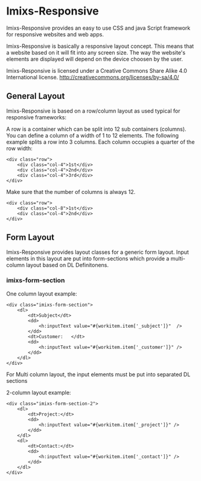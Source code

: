 # Imixs-Responsive


Imixs-Responsive provides an easy to use CSS and java Script framework for responsive websites and web apps.

Imixs-Responsive is basically a responsive layout concept. This means that a website based on it will fit into any screen size. The way the website's elements are displayed will depend on the device choosen by the user. 


Imixs-Responsive is licensed under a Creative Commons Share Alike 4.0 International license.
http://creativecommons.org/licenses/by-sa/4.0/

## General Layout

Imixs-Responsive is based on a row/column layout as used typical for responsive frameworks:

A row is a container which can be split into 12 sub containers (columns). You can define a column of a width of 1 to 12 elements. The following example splits a row into 3 columns. Each column occupies a quarter of the row width:

	<div class="row">
		<div class="col-4">1st</div>
		<div class="col-4">2nd</div>
		<div class="col-4">3rd</div>
	</div>

Make sure that the number of columns is always 12. 

	<div class="row">
		<div class="col-8">1st</div>
		<div class="col-4">2nd</div>
	</div>


## Form Layout

Imixs-Responsive provides layout classes for a generic form layout. Input elements in this layout are put into form-sections which provide a multi-column layout based on DL Definitonens. 


### imixs-form-section

One column layout example:


	<div class="imixs-form-section">
		<dl>
			<dt>Subject</dt>
			<dd>
				<h:inputText value="#{workitem.item['_subject']}"  />
			</dd>
			<dt>Customer:	</dt>
			<dd>
				<h:inputText value="#{workitem.item['_customer']}" />
			</dd>
		</dl>
	</div>

For Multi column layout, the input elements must be put into separated DL sections

2-column layout example:

	<div class="imixs-form-section-2">
		<dl>
			<dt>Project:</dt>
			<dd>
				<h:inputText value="#{workitem.item['_project']}" />
			</dd>
		</dl>
		<dl>
			<dt>Contact:</dt>
			<dd>
				<h:inputText value="#{workitem.item['_contact']}" />
			</dd>
		</dl>
	</div>